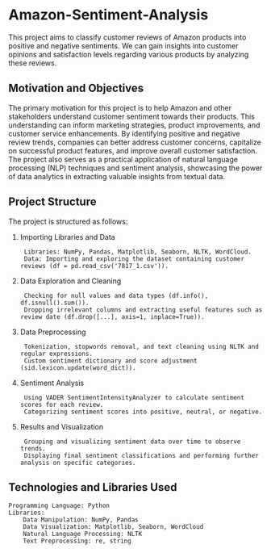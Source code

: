 # Amazon-Sentiment-Analysis
This project aims to classify customer reviews of Amazon products into positive and negative sentiments. We can gain insights into customer opinions and satisfaction levels regarding various products by analyzing these reviews.
## Motivation and Objectives
The primary motivation for this project is to help Amazon and other stakeholders understand customer sentiment towards their products. This understanding can inform marketing strategies, product improvements, and customer service enhancements. By identifying positive and negative review trends, companies can better address customer concerns, capitalize on successful product features, and improve overall customer satisfaction. The project also serves as a practical application of natural language processing (NLP) techniques and sentiment analysis, showcasing the power of data analytics in extracting valuable insights from textual data.

## Project Structure
The project is structured as follows:

1. Importing Libraries and Data

		Libraries: NumPy, Pandas, Matplotlib, Seaborn, NLTK, WordCloud.
		Data: Importing and exploring the dataset containing customer reviews (df = pd.read_csv('7817_1.csv')).

2. Data Exploration and Cleaning

		Checking for null values and data types (df.info(), df.isnull().sum()).
		Dropping irrelevant columns and extracting useful features such as review date (df.drop([...], axis=1, inplace=True)).

3. Data Preprocessing

		Tokenization, stopwords removal, and text cleaning using NLTK and regular expressions.
		Custom sentiment dictionary and score adjustment (sid.lexicon.update(word_dict)).

4. Sentiment Analysis

		Using VADER SentimentIntensityAnalyzer to calculate sentiment scores for each review.
		Categorizing sentiment scores into positive, neutral, or negative.

5. Results and Visualization

		Grouping and visualizing sentiment data over time to observe trends.
		Displaying final sentiment classifications and performing further analysis on specific categories.

## Technologies and Libraries Used
	Programming Language: Python
	Libraries:
		Data Manipulation: NumPy, Pandas
		Data Visualization: Matplotlib, Seaborn, WordCloud
		Natural Language Processing: NLTK
		Text Preprocessing: re, string
